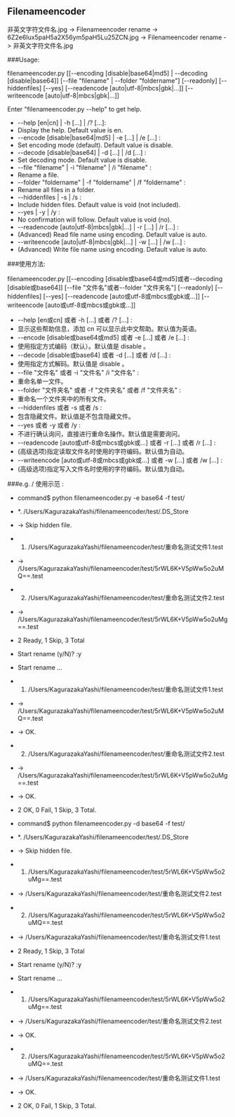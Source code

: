 ## Filenameencoder

非英文字符文件名.jpg -> Filenameencoder rename -> 6Z2e6Iux5paH5a2X56ym5paH5Lu25ZCN.jpg -> Filenameencoder rename -> 非英文字符文件名.jpg

###Usage:

filenameencoder.py \[\[--encoding [disable|base64|md5] | --decoding [disable|base64]] \[--file "filename" | --folder "foldername"] \[--readonly] \[--hiddenfiles] \[--yes] \[--readencode [auto|utf-8|mbcs|gbk|...]] [--writeencode [auto|utf-8|mbcs|gbk|...]]

Enter "filenameencoder.py --help" to get help.

-  --help [en|cn] | -h [...] | /? [...]:
-    Display the help. Default value is en.
-  --encode [disable|base64|md5] | -e [...] | /e [...] :
-    Set encoding mode (default). Default value is disable.
-  --decode [disable|base64] | -d [...] | /d [...] :
-    Set decoding mode. Default value is disable.
-  --file "filename" | -i "filename" | /i "filename" :
-    Rename a file.
-  --folder "foldername" | -f "foldername" | /f "foldername" :
-    Rename all files in a folder.
-  --hiddenfiles | -s | /s :
-    Include hidden files. Default value is void (not included).
-  --yes | -y | /y :
-    No confirmation will follow. Default value is void (no).
-  --readencode [auto|utf-8|mbcs|gbk|...] | -r [...] | /r [...] :
-    (Advanced) Read file name using encoding. Default value is auto.
-  --writeencode [auto|utf-8|mbcs|gbk|...] | -w [...] | /w [...] :
-    (Advanced) Write file name using encoding. Default value is auto.

###使用方法:

filenameencoder.py \[\[--encoding [disable或base64或md5]或者--decoding [disable或base64]] \[--file "文件名"或者--folder "文件夹名"] \[--readonly] \[--hiddenfiles] \[--yes] \[--readencode [auto或utf-8或mbcs或gbk或...]] [--writeencode [auto或utf-8或mbcs或gbk或...]]

-  --help [en或cn] 或者 -h [...] 或者 /? [...] :
-    显示这些帮助信息，添加 cn 可以显示此中文帮助。默认值为英语。
-  --encode [disable或base64或md5] 或者 -e [...] 或者 /e [...] :
-    使用指定方式编码（默认）。默认值是 disable 。
-  --decode [disable或base64] 或者 -d [...] 或者 /d [...] :
-    使用指定方式解码。默认值是 disable 。
-  --file "文件名" 或者 -i "文件名" /i "文件名" :
-    重命名单一文件。
-  --folder "文件夹名" 或者 -f "文件夹名" 或者 /f "文件夹名" :
-    重命名一个文件夹中的所有文件。
-  --hiddenfiles 或者 -s 或者 /s :
-    包含隐藏文件。默认值是不包含隐藏文件。
-  --yes 或者 -y 或者 /y :
-    不进行确认询问，直接进行重命名操作。默认值是需要询问。
-  --readencode [auto或utf-8或mbcs或gbk或...] 或者 -r [...] 或者 /r [...] :
-    (高级选项)指定读取文件名时使用的字符编码。默认值为自动。
-  --writeencode [auto或utf-8或mbcs或gbk或...] 或者 -w [...] 或者 /w [...] :
-    (高级选项)指定写入文件名时使用的字符编码。默认值为自动。

###e.g. / 使用示范 :

- command$ python filenameencoder.py -e base64 -f test/
- *. /Users/KagurazakaYashi/filenameencoder/test/.DS_Store
- -> Skip hidden file.
- 1. /Users/KagurazakaYashi/filenameencoder/test/重命名测试文件1.test
- -> /Users/KagurazakaYashi/filenameencoder/test/5rWL6K+V5pWw5o2uMQ==.test
- 2. /Users/KagurazakaYashi/filenameencoder/test/重命名测试文件2.test
- -> /Users/KagurazakaYashi/filenameencoder/test/5rWL6K+V5pWw5o2uMg==.test
- 2 Ready, 1 Skip, 3 Total
- Start rename (y/N)? :y
- Start rename ...
- 1. /Users/KagurazakaYashi/filenameencoder/test/重命名测试文件1.test
- -> /Users/KagurazakaYashi/filenameencoder/test/5rWL6K+V5pWw5o2uMQ==.test
- -> OK.
- 2. /Users/KagurazakaYashi/filenameencoder/test/重命名测试文件2.test
- -> /Users/KagurazakaYashi/filenameencoder/test/5rWL6K+V5pWw5o2uMg==.test
- -> OK.
- 2 OK, 0 Fail, 1 Skip, 3 Total.


- command$ python filenameencoder.py -d base64 -f test/
- *. /Users/KagurazakaYashi/filenameencoder/test/.DS_Store
- -> Skip hidden file.
- 1. /Users/KagurazakaYashi/filenameencoder/test/5rWL6K+V5pWw5o2uMg==.test
- -> /Users/KagurazakaYashi/filenameencoder/test/重命名测试文件2.test
- 2. /Users/KagurazakaYashi/filenameencoder/test/5rWL6K+V5pWw5o2uMQ==.test
- -> /Users/KagurazakaYashi/filenameencoder/test/重命名测试文件1.test
- 2 Ready, 1 Skip, 3 Total
- Start rename (y/N)? :y
- Start rename ...
- 1. /Users/KagurazakaYashi/filenameencoder/test/5rWL6K+V5pWw5o2uMg==.test
- -> /Users/KagurazakaYashi/filenameencoder/test/重命名测试文件2.test
- -> OK.
- 2. /Users/KagurazakaYashi/filenameencoder/test/5rWL6K+V5pWw5o2uMQ==.test
- -> /Users/KagurazakaYashi/filenameencoder/test/重命名测试文件1.test
- -> OK.
- 2 OK, 0 Fail, 1 Skip, 3 Total.